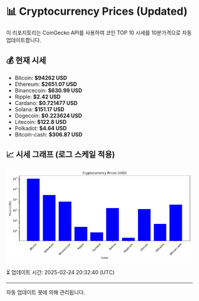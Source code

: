 
# 📊 Cryptocurrency Prices (Updated)

이 리포지토리는 CoinGecko API를 사용하여 코인 TOP 10 시세를 10분가격으로 자동 업데이트합니다.

## 💰 현재 시세
- Bitcoin: **$94262 USD**
- Ethereum: **$2651.07 USD**
- Binancecoin: **$630.99 USD**
- Ripple: **$2.42 USD**
- Cardano: **$0.721477 USD**
- Solana: **$151.17 USD**
- Dogecoin: **$0.223624 USD**
- Litecoin: **$122.8 USD**
- Polkadot: **$4.64 USD**
- Bitcoin-cash: **$306.87 USD**

## 📈 시세 그래프 (로그 스케일 적용)
![Crypto Prices](crypto_prices.png)

⏳ 업데이트 시간: 2025-02-24 20:32:40 (UTC)

---
자동 업데이트 봇에 의해 관리됩니다.
